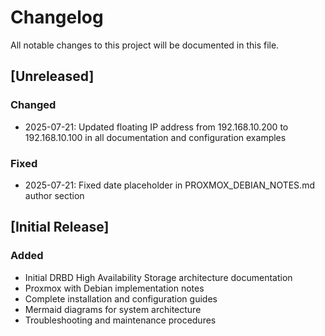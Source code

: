 # Changelog

All notable changes to this project will be documented in this file.

## [Unreleased]

### Changed
- 2025-07-21: Updated floating IP address from 192.168.10.200 to 192.168.10.100 in all documentation and configuration examples

### Fixed
- 2025-07-21: Fixed date placeholder in PROXMOX_DEBIAN_NOTES.md author section

## [Initial Release]

### Added
- Initial DRBD High Availability Storage architecture documentation
- Proxmox with Debian implementation notes
- Complete installation and configuration guides
- Mermaid diagrams for system architecture
- Troubleshooting and maintenance procedures
